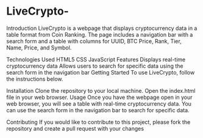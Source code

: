 # LiveCrypto-
Introduction
LiveCrypto is a webpage that displays cryptocurrency data in a table format from Coin Ranking. The page includes a navigation bar with a search form and a table with columns for UUID, BTC Price, Rank, Tier, Name, Price, and Symbol.

Technologies Used
HTML5
CSS
JavaScript
Features
Displays real-time cryptocurrency data
Allows users to search for specific data using the search form in the navigation bar
Getting Started
To use LiveCrypto, follow the instructions below.

Installation
Clone the repository to your local machine.
Open the index.html file in your web browser.
Usage
Once you have the webpage open in your web browser, you will see a table with real-time cryptocurrency data. You can use the search form in the navigation bar to search for specific data.

Contributing
If you would like to contribute to this project, please fork the repository and create a pull request with your changes
